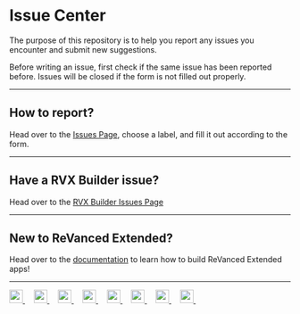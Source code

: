 # Issue Center

The purpose of this repository is to help you report any issues you encounter and submit new suggestions.

Before writing an issue, first check if the same issue has been reported before. Issues will be closed if the form is not filled out properly.
___
## How to report?

Head over to the [Issues Page](https://github.com/inotia00/ReVanced_Extended/issues/new/choose), choose a label, and fill it out according to the form.
___
## Have a RVX Builder issue?

Head over to the [RVX Builder Issues Page](https://github.com/inotia00/rvx-builder/issues)
___
## New to ReVanced Extended?

Head over to the [documentation](https://github.com/inotia00/revanced-documentation#readme) to learn how to build ReVanced Extended apps!
___
<p align="left">
    <a href="https://github.com/inotia00/revanced-documentation#readme">
        <picture>
            <source height="24px" media="(prefers-color-scheme: dark)" srcset=".github/images/github-mark-white.png" />
            <img height="24px" src=".github/images/github-mark.png" />
        </picture>
    </a>&nbsp;&nbsp;&nbsp;
    <a href="https://reddit.com/r/revancedextended">
         <picture>
            <source height="24px" media="(prefers-color-scheme: dark)" srcset=".github/images/reddit-logo-flat-circle.png" />
            <img height="24px" src=".github/images/reddit-logo-flat-circle.png" />
        </picture>
    </a>&nbsp;&nbsp;&nbsp;
    <a href="https://t.me/revanced_extended">
        <picture>
            <source height="24px" media="(prefers-color-scheme: dark)" srcset=".github/images/telegram-logo.png" />
            <img height="24px" src=".github/images/telegram-logo.png" />
        </picture>
    </a>&nbsp;&nbsp;&nbsp;
    <a href="https://t.me/revanced_extended_chat">
        <picture>
            <source height="24px" media="(prefers-color-scheme: dark)" srcset=".github/images/telegram-logo.png" />
            <img height="24px" src=".github/images/telegram-logo.png" />
        </picture>
    </a>&nbsp;&nbsp;&nbsp;
    <a href="https://t.me/revanced_extended_repo">
        <picture>
            <source height="24px" media="(prefers-color-scheme: dark)" srcset=".github/images/telegram-logo.png" />
            <img height="24px" src=".github/images/telegram-logo.png" />
        </picture>
    </a>&nbsp;&nbsp;&nbsp;
    <a href="https://discord.gg/yMnc3EywRZ">
        <picture>
            <source height="24px" media="(prefers-color-scheme: dark)" srcset=".github/images/discord-mark-blue.png" />
            <img height="24px" src=".github/images/discord-mark-blue.png" />
        </picture>
    </a>&nbsp;&nbsp;&nbsp;
    <a href="https://crowdin.com/project/revancedextended">
        <picture>
            <source height="24px" media="(prefers-color-scheme: dark)" srcset=".github/images/crowdin-logo-white.png" />
            <img height="24px" src=".github/images/crowdin-logo-dark.png" />
        </picture>
    </a>&nbsp;&nbsp;&nbsp;
    <a href="https://crowdin.com/project/revancedmusicextended">
        <picture>
            <source height="24px" media="(prefers-color-scheme: dark)" srcset=".github/images/crowdin-logo-white.png" />
            <img height="24px" src=".github/images/crowdin-logo-dark.png" />
        </picture>
    </a>&nbsp;&nbsp;&nbsp;
</p>
